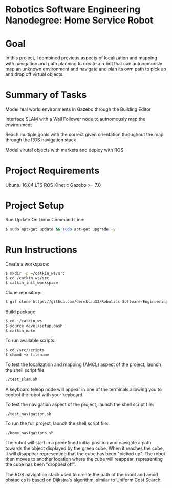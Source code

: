 # Robotics Software Engineering Nanodegree: Home Service Robot

# Goal
In this project, I combined previous aspects of localization and mapping with navigation and path planning to create a robot that can autonomously map an unknown environment and navigate and plan its own path to pick up and drop off virtual objects. 

# Summary of Tasks
Model real world environments in Gazebo through the Building Editor

Interface SLAM with a Wall Follower node to autnomously map the environment

Reach multiple goals with the correct given orientation throughout the map through the ROS navigation stack

Model virutal objects with markers and deploy with ROS

# Project Requirements
Ubuntu 16.04 LTS
ROS Kinetic
Gazebo >= 7.0  

# Project Setup
Run Update On Linux Command Line:   
```bash
$ sudo apt-get update && sudo apt-get upgrade -y
``` 

# Run Instructions
Create a workspace:    
```bash
$ mkdir -p ~/catkin_ws/src
$ cd /catkin_ws/src
$ catkin_init_workspace
```   

Clone repository:
```bash
$ git clone https://github.com/dereklau33/Robotics-Software-Engineering-Nanodegree_HomeServiceRobot
```

Build package:  
```bash
$ cd ~/catkin_ws
$ source devel/setup.bash
$ catkin_make
```

To run available scripts: 
```bash
$ cd /src/scripts
$ chmod +x filename
```

To test the localization and mapping (AMCL) aspect of the project, launch the shell script file:
```bash
./test_slam.sh
```   
A keyboard teleop node will appear in one of the terminals allowing you to control the robot with your keyboard. 

To test the navigation aspect of the project, launch the shell script file:
```bash
./test_navigation.sh
```  

To run the full project, launch the shell script file:
```bash
./home_navigations.sh
```  

The robot will start in a predefined initial position and navigate a path towards the object displayed by the green cube. When it reaches the cube, it will disappear representing that the cube has been "picked up". The robot then moves to another location where the cube will reappear, representing the cube has been "dropped off". 

The ROS navigation stack used to create the path of the robot and avoid obstacles is based on Dijkstra's algorithm, similar to Uniform Cost Search. 
